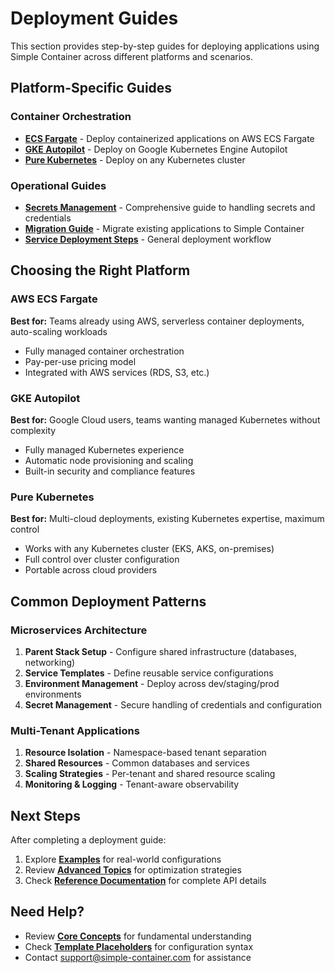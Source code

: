 # Deployment Guides

This section provides step-by-step guides for deploying applications using Simple Container across different platforms and scenarios.

## Platform-Specific Guides

### Container Orchestration

- **[ECS Fargate](parent-ecs-fargate.md)** - Deploy containerized applications on AWS ECS Fargate
- **[GKE Autopilot](parent-gcp-gke-autopilot.md)** - Deploy on Google Kubernetes Engine Autopilot
- **[Pure Kubernetes](parent-pure-kubernetes.md)** - Deploy on any Kubernetes cluster

### Operational Guides

- **[Secrets Management](secrets-management.md)** - Comprehensive guide to handling secrets and credentials
- **[Migration Guide](migration.md)** - Migrate existing applications to Simple Container
- **[Service Deployment Steps](service-steps-to-deploy.md)** - General deployment workflow

## Choosing the Right Platform

### AWS ECS Fargate
**Best for:** Teams already using AWS, serverless container deployments, auto-scaling workloads

- Fully managed container orchestration
- Pay-per-use pricing model
- Integrated with AWS services (RDS, S3, etc.)

### GKE Autopilot
**Best for:** Google Cloud users, teams wanting managed Kubernetes without complexity

- Fully managed Kubernetes experience
- Automatic node provisioning and scaling
- Built-in security and compliance features

### Pure Kubernetes
**Best for:** Multi-cloud deployments, existing Kubernetes expertise, maximum control

- Works with any Kubernetes cluster (EKS, AKS, on-premises)
- Full control over cluster configuration
- Portable across cloud providers

## Common Deployment Patterns

### Microservices Architecture

1. **Parent Stack Setup** - Configure shared infrastructure (databases, networking)
2. **Service Templates** - Define reusable service configurations
3. **Environment Management** - Deploy across dev/staging/prod environments
4. **Secret Management** - Secure handling of credentials and configuration

### Multi-Tenant Applications

1. **Resource Isolation** - Namespace-based tenant separation
2. **Shared Resources** - Common databases and services
3. **Scaling Strategies** - Per-tenant and shared resource scaling
4. **Monitoring & Logging** - Tenant-aware observability

## Next Steps

After completing a deployment guide:

1. Explore **[Examples](../examples/README.md)** for real-world configurations
2. Review **[Advanced Topics](../advanced/scaling-advantages.md)** for optimization strategies
3. Check **[Reference Documentation](../reference/supported-resources.md)** for complete API details

## Need Help?

- Review **[Core Concepts](../concepts/main-concepts.md)** for fundamental understanding
- Check **[Template Placeholders](../concepts/template-placeholders.md)** for configuration syntax
- Contact [support@simple-container.com](mailto:support@simple-container.com) for assistance
